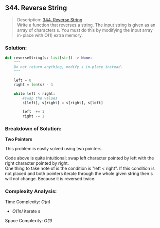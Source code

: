 ## 344. Reverse String 

>Description: [344. Reverse String](https://leetcode.com/problems/reverse-string/description/)\
Write a function that reverses a string. The input string is given as an array of characters s.
You must do this by modifying the input array in-place with O(1) extra memory.


### Solution: 

```python
def reverseString(s: list[str]) -> None:
    """
    Do not return anything, modify s in-place instead.
    """

    left = 0
    right = len(s) - 1
    
    while left < right: 
        #swap the values
        s[left], s[right] = s[right], s[left]

        left  += 1
        right -= 1
```
### Breakdown of Solution:

**Two Pointers**

This problem is easily solved using two pointers.

Code above is quite intuitional; swap left character pointed by left with the right character pointed by right.\
One thing to take note of is the condition is "left < right". If this condition is not placed and both pointers iterate through the whole given string then s will not change. Because it is reversed twice.

### Complexity Analysis:

Time Complexity: *O(n)*

- *O(1n)* iterate s

Space Complexity: *O(1)*
    
